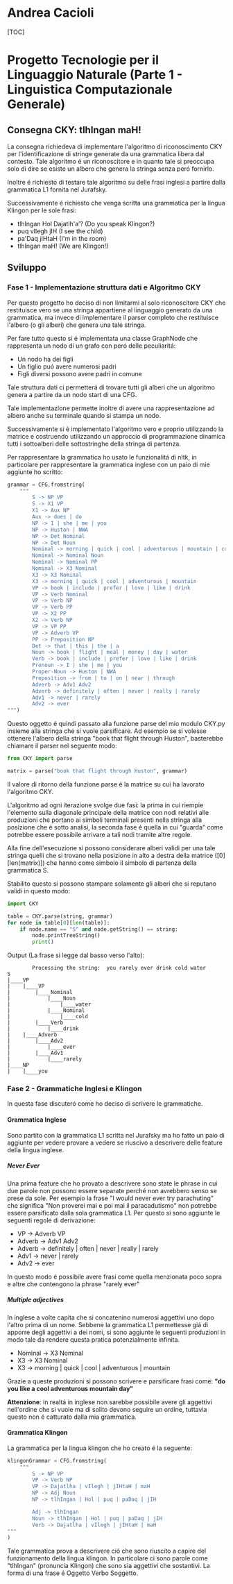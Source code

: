 Andrea Cacioli
===

[TOC]

# Progetto Tecnologie per il Linguaggio Naturale (Parte 1 - Linguistica Computazionale Generale)

## Consegna CKY: tlhIngan maH!

La consegna richiedeva di implementare l'algoritmo di riconoscimento CKY per l'identificazione di stringe generate da una grammatica libera dal contesto.
Tale algoritmo é un riconoscitore e in quanto tale si preoccupa solo di dire se esiste un albero che genera la stringa senza peró fornirlo.

Inoltre é richiesto di testare tale algoritmo su delle frasi inglesi a partire dalla grammatica L1 fornita nel Jurafsky.

Successivamente é richiesto che venga scritta una grammatica per la lingua Klingon per le sole frasi:
- tlhIngan Hol Dajatlh'a’? (Do you speak Klingon?)
- puq vIlegh jIH (I see the child)
- pa'Daq jIHtaH (I'm in the room)
- tlhIngan maH! (We are Klingon!)

## Sviluppo

### Fase 1 - Implementazione struttura dati e Algoritmo CKY

Per questo progetto ho deciso di non limitarmi al solo riconoscitore CKY che restituisce vero se una stringa appartiene al linguaggio generato da una grammatica, ma invece di implementare il parser completo che restituisce l'albero (o gli alberi) che genera una tale stringa.

Per fare tutto questo si é implementata una classe GraphNode che rappresenta un nodo di un grafo con peró delle peculiaritá:

- Un nodo ha dei figli
- Un figlio puó avere numerosi padri
- Figli diversi possono avere padri in comune

Tale struttura dati ci permetterá di trovare tutti gli alberi che un algoritmo genera a partire da un nodo start di una CFG.

Tale implementazione permette inoltre di avere una rappresentazione ad albero anche su terminale quando si stampa un nodo.

Successivamente si è implementato l'algoritmo vero e proprio utilizzando la matrice e costruendo utilizzando un approccio di programmazione dinamica tutti i sottoalberi delle sottostringhe della stringa di partenza.

Per rappresentare la grammatica ho usato le funzionalitá di nltk, in particolare per rappresentare la grammatica inglese con un paio di mie aggiunte ho scritto:

```python
grammar = CFG.fromstring(
    """
        S -> NP VP
        S -> X1 VP
        X1 -> Aux NP
        Aux -> does | do
        NP -> I | she | me | you
        NP -> Huston | NWA
        NP -> Det Nominal
        NP -> Det Noun
        Nominal -> morning | quick | cool | adventurous | mountain | cold
        Nominal -> Nominal Noun
        Nominal -> Nominal PP
        Nominal -> X3 Nominal
        X3 -> X3 Nominal
        X3 -> morning | quick | cool | adventurous | mountain
        VP -> book | include | prefer | love | like | drink
        VP -> Verb Nominal
        VP -> Verb NP
        VP -> Verb PP
        VP -> X2 PP
        X2 -> Verb NP
        VP -> VP PP
        VP -> Adverb VP
        PP -> Preposition NP
        Det -> that | this | the | a
        Noun -> book | flight | meal | money | day | water
        Verb -> book | include | prefer | love | like | drink
        Pronoun -> I | she | me | you
        Proper-Noun -> Huston | NWA
        Preposition -> from | to | on | near | through
        Adverb -> Adv1 Adv2
        Adverb -> definitely | often | never | really | rarely
        Adv1 -> never | rarely
        Adv2 -> ever 
""")
```

Questo oggetto é quindi passato alla funzione parse del mio modulo CKY.py insieme alla stringa che si vuole parsificare.
Ad esempio se si volesse ottenere l'albero della stringa "book that flight through Huston", basterebbe chiamare il parser nel seguente modo:

```Python
from CKY import parse

matrix = parse("book that flight through Huston", grammar)
```

Il valore di ritorno della funzione parse é la matrice su cui ha lavorato l'algoritmo CKY.

L'algoritmo ad ogni iterazione svolge due fasi: la prima in cui riempie l'elemento sulla diagonale principale della matrice con nodi relativi alle produzioni che portano ai simboli terminali presenti nella stringa alla posizione che é sotto analisi, la seconda fase é quella in cui "guarda" come potrebbe essere possibile arrivare a tali nodi tramite altre regole.

Alla fine dell'esecuzione si possono considerare alberi validi per una tale stringa quelli che si trovano nella posizione in alto a destra della matrice ([0][len(matrix)]) che hanno come simbolo il simbolo di partenza della grammatica S.

Stabilito questo si possono stampare solamente gli alberi che si reputano validi in questo modo:

```Python
import CKY

table = CKY.parse(string, grammar)
for node in table[0][len(table)]:
    if node.name == "S" and node.getString() == string:
        node.printTreeString()
        print()
```

Output (La frase si legge dal basso verso l'alto):
```
        Processing the string:  you rarely ever drink cold water
S
|____VP
|    |____VP
|        |____Nominal
|            |____Noun
|                |____water
|            |____Nominal
|                |____cold
|        |____Verb
|            |____drink
|    |____Adverb
|        |____Adv2
|            |____ever
|        |____Adv1
|            |____rarely
|____NP
|    |____you
```

### Fase 2 - Grammatiche Inglesi e Klingon

In questa fase discuteró come ho deciso di scrivere le grammatiche.

#### Grammatica Inglese

Sono partito con la grammatica L1 scritta nel Jurafsky ma ho fatto un paio di aggiunte per vedere provare a vedere se riuscivo a descrivere delle feature della lingua inglese.

##### Never Ever

Una prima feature che ho provato a descrivere sono state le phrase in cui due parole non possono essere separate perché non avrebbero senso se prese da sole. Per esempio la frase "I would never ever try parachuting" che significa "Non proverei mai e poi mai il paracadutismo" non potrebbe essere parsificato dalla sola grammatica L1.
Per questo si sono aggiunte le seguenti regole di derivazione:

- VP -> Adverb VP
- Adverb -> Adv1 Adv2
- Adverb -> definitely | often | never | really | rarely
- Adv1 -> never | rarely
- Adv2 -> ever 

In questo modo é possibile avere frasi come quella menzionata poco sopra e altre che contengono la phrase "rarely ever"

##### Multiple adjectives

In inglese a volte capita che si concatenino numerosi aggettivi uno dopo l'altro prima di un nome. Sebbene la grammatica L1 permettesse giá di apporre degli aggettivi a dei nomi, si sono aggiunte le seguenti produzioni in modo tale da rendere questa pratica potenzialmente infinita.

- Nominal -> X3 Nominal
- X3 -> X3 Nominal
- X3 -> morning | quick | cool | adventurous | mountain

Grazie a queste produzioni si possono scrivere e parsificare frasi come: **"do you like a cool adventurous mountain day"**

**Attenzione**: in realtá in inglese non sarebbe possibile avere gli aggettivi nell'ordine che si vuole ma di solito devono seguire un ordine, tuttavia questo non é catturato dalla mia grammatica.

#### Grammatica Klingon

La grammatica per la lingua klingon che ho creato é la seguente:

```Python
klingonGrammar = CFG.fromstring(
    """
        S -> NP VP
        VP -> Verb NP
        VP -> Dajatlha | vIlegh | jIHtaH | maH 
        NP -> Adj Noun
        NP -> tlhIngan | Hol | puq | paDaq | jIH

        Adj -> tlhIngan
        Noun -> tlhIngan | Hol | puq | paDaq | jIH
        Verb -> Dajatlha | vIlegh | jIHtaH | maH 
"""
)
```

Tale grammatica prova a descrivere ció che sono riuscito a capire del funzionamento della lingua klingon. 
In particolare ci sono parole come "tlhIngan" (pronuncia Klingon) che sono sia aggettivi che sostantivi.
La forma di una frase é Oggetto Verbo Soggetto.
